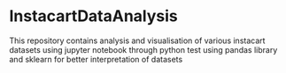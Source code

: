 # InstacartDataAnalysis
This repository contains analysis and visualisation of various instacart datasets using jupyter notebook through python test using pandas library and sklearn for better interpretation of datasets
